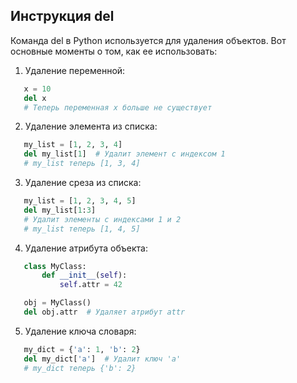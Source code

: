 ## Инструкция del

Команда del в Python используется для удаления объектов. Вот основные моменты о том, как ее использовать:

1. Удаление переменной:

```python
   x = 10
   del x
   # Теперь переменная x больше не существует
```

2. Удаление элемента из списка:

```python
   my_list = [1, 2, 3, 4]
   del my_list[1]  # Удалит элемент с индексом 1
   # my_list теперь [1, 3, 4]
```

3. Удаление среза из списка:

```python
   my_list = [1, 2, 3, 4, 5]
   del my_list[1:3]  
   # Удалит элементы с индексами 1 и 2
   # my_list теперь [1, 4, 5]
```

4. Удаление атрибута объекта:

```python
   class MyClass:
       def __init__(self):
           self.attr = 42

   obj = MyClass()
   del obj.attr  # Удаляет атрибут attr
```

5. Удаление ключа словаря:

```python
   my_dict = {'a': 1, 'b': 2}
   del my_dict['a']  # Удалит ключ 'a'
   # my_dict теперь {'b': 2}
```
